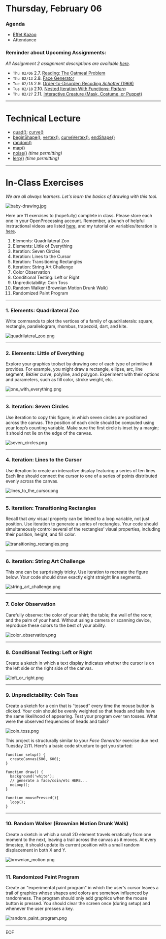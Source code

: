 # Thursday, February 06

### Agenda

* [Effet Kazoo](https://www.youtube.com/watch?v=y9FKxMiiI6Y)
* Attendance


### Reminder about Upcoming Assignments: 

*All Assignment 2 assignment descriptions are available [here](https://github.com/golanlevin/60-120/tree/main/2025/assignments/creative_code).*

* `Thu 02/06` 2.7. [Reading: The Oatmeal Problem](https://github.com/golanlevin/60-120/tree/main/2025/assignments/creative_code#27-reading-the-oatmeal-problem)
* `Thu 02/13` 2.8. [Face Generator](https://github.com/golanlevin/60-120/tree/main/2025/assignments/creative_code#28-face-generator)
* `Tue 02/18` 2.9. [Order-to-Disorder: Recoding *Schotter* (1968)](https://github.com/golanlevin/60-120/tree/main/2025/assignments/creative_code#29-order-to-disorder-recoding-schotter-1968)
* `Tue 02/18` 2.10. [Nested Iteration With Functions: *Pattern*](https://github.com/golanlevin/60-120/tree/main/2025/assignments/creative_code#210-nested-iteration-with-functions-pattern)
* `Thu 02/27` 2.11. [Interactive Creature (Mask, Costume, or Puppet)](https://github.com/golanlevin/60-120/tree/main/2025/assignments/creative_code#211-interactive-creature-mask-costume-or-puppet)


---

# Technical Lecture

* [quad()](https://archive.p5js.org/reference/#/p5/quad); [curve()](https://archive.p5js.org/reference/#/p5/curve)
* [beginShape()](https://archive.p5js.org/reference/#/p5/beginShape), [vertex()](https://archive.p5js.org/reference/#/p5/vertex), [curveVertex()](https://archive.p5js.org/reference/#/p5/curveVertex), [endShape()](https://archive.p5js.org/reference/#/p5/endShape)
* [random()](https://archive.p5js.org/reference/#/p5/random)
* [map()](https://archive.p5js.org/reference/#/p5/map)
* [noise()](https://archive.p5js.org/reference/#/p5/noise) *(time permitting)*
* [lerp()](https://archive.p5js.org/reference/#/p5/lerp) *(time permitting)*

---

# In-Class Exercises

*We are all always learners. Let's learn the basics of drawing with this tool.*

![baby-drawing.jpg](img/0206/baby-drawing.jpg)

Here are 11 exercises to (hopefully) complete in class. Please store each one in your OpenProcessing account. Remember, a bunch of helpful instructional videos are listed [here](https://github.com/golanlevin/60-120/blob/main/2025/daily_notes/0204.md#helpful-videos), and my tutorial on variables/iteration is [here](https://openprocessing.org/sketch/2531328). 

1. Elements: Quadrilateral Zoo
2. Elements: Little of Everything
3. Iteration: Seven Circles
4. Iteration: Lines to the Cursor
5. Iteration: Transitioning Rectangles
6. Iteration: String Art Challenge
7. Color Observation
8. Conditional Testing: Left or Right
9. Unpredictability: Coin Toss
10. Random Walker (Brownian Motion Drunk Walk)
11. Randomized Paint Program


---

### 1. Elements: Quadrilateral Zoo

Write commands to plot the vertices of a family of quadrilaterals: square, rectangle, parallelogram, rhombus, trapezoid, dart, and kite.

![quadrilateral_zoo.png](img/0206/quadrilateral_zoo.png)

---

### 2. Elements: Little of Everything

Explore your graphics toolset by drawing one of each type of primitive it provides. For example, you might draw a rectangle, ellipse, arc, line segment, Bézier curve, polyline, and polygon. Experiment with their options and parameters, such as fill color, stroke weight, etc.

![one_with_everything.png](img/0206/one_with_everything.png)

---

### 3. Iteration: Seven Circles

Use iteration to copy this figure, in which seven circles are positioned across the canvas. The position of each circle should be computed using your loop’s counting variable. Make sure the first circle is inset by a margin; it should not lie on the edge of the canvas.


![seven_circles.png](img/0206/seven_circles.png)

---

### 4. Iteration: Lines to the Cursor

Use iteration to create an interactive display featuring a series of ten lines. Each line should connect the cursor to one of a series of points distributed evenly across the canvas.

![lines_to_the_cursor.png](img/0206/lines_to_the_cursor.png)

---

### 5. Iteration: Transitioning Rectangles

Recall that *any* visual property can be linked to a loop variable, not just position. Use iteration to generate a series of rectangles. Your code should simultaneously control several of the rectangles’ visual properties, including their position, height, and fill color.
![transitioning_rectangles.png](img/0206/transitioning_rectangles.png)

---

### 6. Iteration: String Art Challenge

This one can be surprisingly tricky. Use iteration to recreate the figure below. Your code should draw exactly eight straight line segments.

![string_art_challenge.png](img/0206/string_art_challenge.png)

---

### 7. Color Observation

Carefully observe: the color of your shirt; the table; the wall of the room; and the palm of your hand. Without using a camera or scanning device, reproduce these colors to the best of your ability.

![color_observation.png](img/0206/color_observation.png)

---

### 8. Conditional Testing: Left or Right

Create a sketch in which a text display indicates whether the cursor is on the left side or the right side of the canvas.

![left_or_right.png](img/0206/left_or_right.png)

---

### 9. Unpredictability: Coin Toss

Create a sketch for a coin that is “tossed” every time the mouse button is clicked. Your coin should be evenly weighted so that heads and tails have the same likelihood of appearing. Test your program over ten tosses. What were the observed frequencies of heads and tails?

![coin_toss.png](img/0206/coin_toss.png)

This project is structurally similar to your *Face Generator* exercise due next Tuesday 2/11. Here's a basic code structure to get you started: 

```
function setup() {
  createCanvas(600, 600);
}

function draw() {
  background('white'); 
  // generate a face/coin/etc HERE...
  noLoop();
}

function mousePressed(){
  loop();
}
```

---

### 10. Random Walker (Brownian Motion Drunk Walk)

Create a sketch in which a small 2D element travels erratically from one moment to the next, leaving a trail across the canvas as it moves. At every timestep, it should update its current position with a small random displacement in both X and Y.

![brownian_motion.png](img/0206/brownian_motion.png)

---

### 11. Randomized Paint Program

Create an "experimental paint program" in which the user's cursor leaves a trail of graphics whose shapes and colors are somehow influenced by randomness. The program should only add graphics when the mouse button is pressed. You should clear the screen once (during setup) and whenever the user presses a key. 

![random_paint_program.png](img/0206/random_paint_program.png)


---

EOF